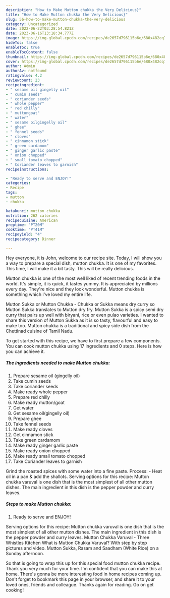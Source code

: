 ```yaml
---
description: "How to Make Mutton chukka the Very Delicious}"
title: "How to Make Mutton chukka the Very Delicious}"
slug: 56-how-to-make-mutton-chukka-the-very-delicious
category: Uncategorized
date: 2022-06-22T03:28:54.821Z
date: 2023-06-16T13:18:34.777Z
image: https://img-global.cpcdn.com/recipes/de2657d796115b6e/680x482cq70/mutton-chukka-recipe-main-photo.jpg
hideToc: false
enableToc: true
enableTocContent: false
thumbnail: https://img-global.cpcdn.com/recipes/de2657d796115b6e/680x482cq70/mutton-chukka-recipe-main-photo.jpg
cover: https://img-global.cpcdn.com/recipes/de2657d796115b6e/680x482cq70/mutton-chukka-recipe-main-photo.jpg
author: Admin
authorAv: notfound
ratingvalue: 4.2
reviewcount: 23
recipeingredient:
- " sesame oil gingelly oil"
- " cumin seeds"
- " coriander seeds"
- " whole pepper"
- " red chilly"
- " muttongoat"
- " water"
- " sesame oilgingelly oil"
- " ghee"
- " fennel seeds"
- " cloves"
- " cinnamon stick"
- " green cardamom"
- " ginger garlic paste"
- " onion chopped"
- " small tomato chopped"
- " Coriander leaves to garnish"
recipeinstructions:

- "Ready to serve and ENJOY!"
categories:
- Recipe
tags:
- mutton
- chukka

katakunci: mutton chukka 
nutrition: 262 calories
recipecuisine: American
preptime: "PT20M"
cooktime: "PT41M"
recipeyield: "4"
recipecategory: Dinner

---
```



Hey everyone, it is John, welcome to our recipe site. Today, I will show you a way to prepare a special dish, mutton chukka. It is one of my favorites. This time, I will make it a bit tasty. This will be really delicious.

Mutton chukka is one of the most well liked of recent trending foods in the world. It's simple, it is quick, it tastes yummy. It is appreciated by millions every day. They're nice and they look wonderful. Mutton chukka is something which I've loved my entire life.

Mutton Sukka or Mutton Chukka - Chukka or Sukka means dry curry so Mutton Sukka translates to Mutton dry fry. Mutton Sukka is a spicy semi dry curry that pairs up well with biryani, rice or even pulao varieties. I wanted to share this version of Mutton Sukka as it is so tasty, flavourful and easy to make too. Mutton chukka is a traditional and spicy side dish from the Chettinad cuisine of Tamil Nadu.


To get started with this recipe, we have to first prepare a few components. You can cook mutton chukka using 17 ingredients and 0 steps. Here is how you can achieve it.

<!--inarticleads1-->

##### The ingredients needed to make Mutton chukka:

1. Prepare  sesame oil (gingelly oil)
1. Take  cumin seeds
1. Take  coriander seeds
1. Make ready  whole pepper
1. Prepare  red chilly
1. Make ready  mutton/goat
1. Get  water
1. Get  sesame oil(gingelly oil)
1. Prepare  ghee
1. Take  fennel seeds
1. Make ready  cloves
1. Get  cinnamon stick
1. Take  green cardamom
1. Make ready  ginger garlic paste
1. Make ready  onion chopped
1. Make ready  small tomato chopped
1. Take  Coriander leaves to garnish


Grind the roasted spices with some water into a fine paste. Process: - Heat oil in a pan &amp; add the shallots. Serving options for this recipe: Mutton chukka varuval is one dish that is the most simplest of all other mutton dishes. The main ingredient in this dish is the pepper powder and curry leaves. 

<!--inarticleads2-->

##### Steps to make Mutton chukka:


1. Ready to serve and ENJOY!

Serving options for this recipe: Mutton chukka varuval is one dish that is the most simplest of all other mutton dishes. The main ingredient in this dish is the pepper powder and curry leaves. Mutton Chukka Varuval - Three Whistles Kitchen What is Mutton Chukka Varuval? With step by step pictures and video. Mutton Sukka, Rasam and Saadham (White Rice) on a Sunday afternoon. 

So that is going to wrap this up for this special food mutton chukka recipe. Thank you very much for your time. I'm confident that you can make this at home. There's gonna be more interesting food in home recipes coming up. Don't forget to bookmark this page in your browser, and share it to your loved ones, friends and colleague. Thanks again for reading. Go on get cooking!
